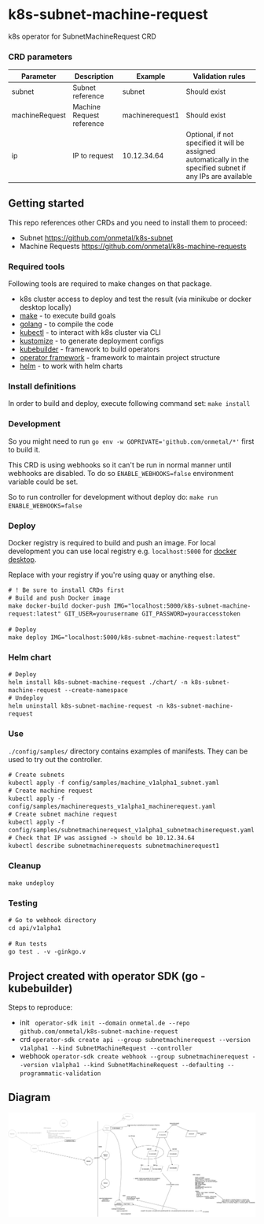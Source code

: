 # k8s-subnet-machine-request
k8s operator for SubnetMachineRequest CRD

### CRD parameters

| Parameter  | Description | Example | Validation rules |
| ------------- | ------------- | ------------- | ------------- |
| subnet | Subnet reference | subnet | Should exist |
| machineRequest | Machine Request reference | machinerequest1 | Should exist |
| ip | IP to request | 10.12.34.64 | Optional, if not specified it will be assigned automatically in the specified subnet if any IPs are available |

## Getting started

This repo references other CRDs and you need to install them to proceed:
- Subnet https://github.com/onmetal/k8s-subnet
- Machine Requests https://github.com/onmetal/k8s-machine-requests

### Required tools

Following tools are required to make changes on that package.

- k8s cluster access to deploy and test the result (via minikube or docker desktop locally)
- [make](https://www.gnu.org/software/make/) - to execute build goals
- [golang](https://golang.org/) - to compile the code
- [kubectl](https://kubernetes.io/docs/tasks/tools/install-kubectl/) - to interact with k8s cluster via CLI
- [kustomize](https://kustomize.io/) - to generate deployment configs
- [kubebuilder](https://book.kubebuilder.io) - framework to build operators
- [operator framework](https://operatorframework.io/) - framework to maintain project structure
- [helm](https://helm.sh/) - to work with helm charts

### Install definitions

In order to build and deploy, execute following command set: `make install`

### Development

So you might need to run `go env -w GOPRIVATE='github.com/onmetal/*'` first to build it.

This CRD is using webhooks so it can't be run in normal manner until webhooks are disabled.
To do so `ENABLE_WEBHOOKS=false` environment variable could be set.

So to run controller for development without deploy do: `make run ENABLE_WEBHOOKS=false`

### Deploy 

Docker registry is required to build and push an image. 
For local development you can use local registry e.g. `localhost:5000` for [docker desktop](https://docs.docker.com/registry/deploying/).

Replace with your registry if you're using quay or anything else.

```
# ! Be sure to install CRDs first
# Build and push Docker image
make docker-build docker-push IMG="localhost:5000/k8s-subnet-machine-request:latest" GIT_USER=yourusername GIT_PASSWORD=youraccesstoken

# Deploy
make deploy IMG="localhost:5000/k8s-subnet-machine-request:latest"
```

### Helm chart

```
# Deploy
helm install k8s-subnet-machine-request ./chart/ -n k8s-subnet-machine-request --create-namespace
# Undeploy
helm uninstall k8s-subnet-machine-request -n k8s-subnet-machine-request
```

### Use

`./config/samples/` directory contains examples of manifests. They can be used to try out the controller.

```
# Create subnets
kubectl apply -f config/samples/machine_v1alpha1_subnet.yaml
# Create machine request
kubectl apply -f config/samples/machinerequests_v1alpha1_machinerequest.yaml
# Create subnet machine request
kubectl apply -f config/samples/subnetmachinerequest_v1alpha1_subnetmachinerequest.yaml
# Check that IP was assigned -> should be 10.12.34.64
kubectl describe subnetmachinerequests subnetmachinerequest1
```

### Cleanup

`make undeploy`

### Testing

```
# Go to webhook directory
cd api/v1alpha1

# Run tests
go test . -v -ginkgo.v
```

## Project created with operator SDK (go - kubebuilder)

Steps to reproduce: 
- init ` operator-sdk init --domain onmetal.de --repo github.com/onmetal/k8s-subnet-machine-request`
- crd `operator-sdk create api --group subnetmachinerequest --version v1alpha1 --kind SubnetMachineRequest --controller`
- webhook `operator-sdk create webhook --group subnetmachinerequest --version v1alpha1 --kind SubnetMachineRequest --defaulting --programmatic-validation`

## Diagram

![Diagram](./docs/subnetmr.jpg)
